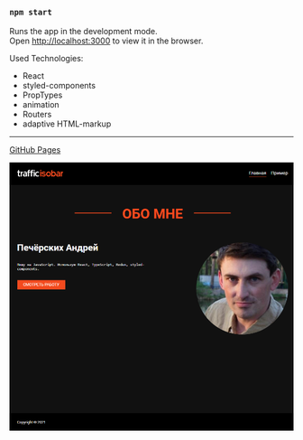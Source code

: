### `npm start`

Runs the app in the development mode.\
Open [http://localhost:3000](http://localhost:3000) to view it in the browser.

Used Technologies:
- React
- styled-components
- PropTypes
- animation
- Routers
- adaptive HTML-markup
---------------------------

[GitHub Pages](https://andrew-sparrow.github.io/traffic-isobar-project/)


![Alt text](public/img/screenshot.png?raw=true "Title")
